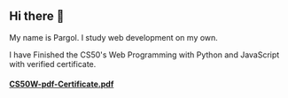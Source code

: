 ## Hi there 👋

My name is Pargol. I study web development on my own.


I have Finished the CS50's Web Programming with Python and JavaScript with verified certificate.

#### [CS50W-pdf-Certificate.pdf](https://github.com/pargolgivechi/pargolgivechi/files/9837691/CS50W-pdf-Certificate.pdf)



<!--
**pargolgivechi/pargolgivechi** is a ✨ _special_ ✨ repository because its `README.md` (this file) appears on your GitHub profile.

Here are some ideas to get you started:

- 🔭 I’m currently working on ...
- 🌱 I’m currently learning ...
- 👯 I’m looking to collaborate on ...
- 🤔 I’m looking for help with ...
- 💬 Ask me about ...
- 📫 How to reach me: ...
- 😄 Pronouns: ...
- ⚡ Fun fact: ...
-->
